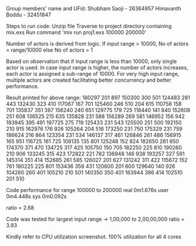 Group members' name and UFid:
Shubham Saoji - 26364957
Himavanth Boddu - 32451847

Steps to run code:
Unzip file
Traverse to project directory containing mix.exs
Run command 'mix run proj1.exs 100000 200000'

Number of actors is derived from logic.
If input range > 10000, No of actors = range/10000
else No of actors = 1

Based on observation that if input range is less than 10000, only single actor is used. In case input range is higher, the number of actors increases, each actor is assigned a sub-range of 10000. For very high input range, multiple actors are created facilitating better concurrency and better performance.



Result printed for above range:
180297 201 897
150300 300 501
124483 281 443
132430 323 410
117067 167 701
125460 246 510 204 615
110758 158 701
135837 351 387
156240 240 651
129775 179 725
118440 141 840
152608 251 608
136525 215 635
135828 231 588
156289 269 581
146952 156 942
193945 395 491
197725 275 719
125433 231 543
125500 251 500
192150 210 915
162976 176 926
105264 204 516
173250 231 750
175329 231 759
186624 216 864
123354 231 534
146137 317 461
126846 261 486
156915 165 951
116725 161 725
108135 135 801
125248 152 824
182650 281 650
174370 371 470
134725 317 425
105750 150 705
182250 225 810
190260 210 906
133245 315 423
172822 221 782
136948 146 938
193257 327 591
145314 351 414
152685 261 585
126027 201 627
131242 311 422
115672 152 761
180225 225 801
153436 356 431
120600 201 600
129640 140 926
104260 260 401
105210 210 501
140350 350 401
163944 396 414
102510 201 510


Code performance for range 100000 to 200000
real	0m1.676s
user	0m4.448s
sys	0m0.092s


ratio =  2.68


Code was tested for largest input range -> 1,00,000 to 2,00,00,000
ratio = 3.93


Kindly refer to CPU utilization screenshot. 100% utilization for all 4 cores







